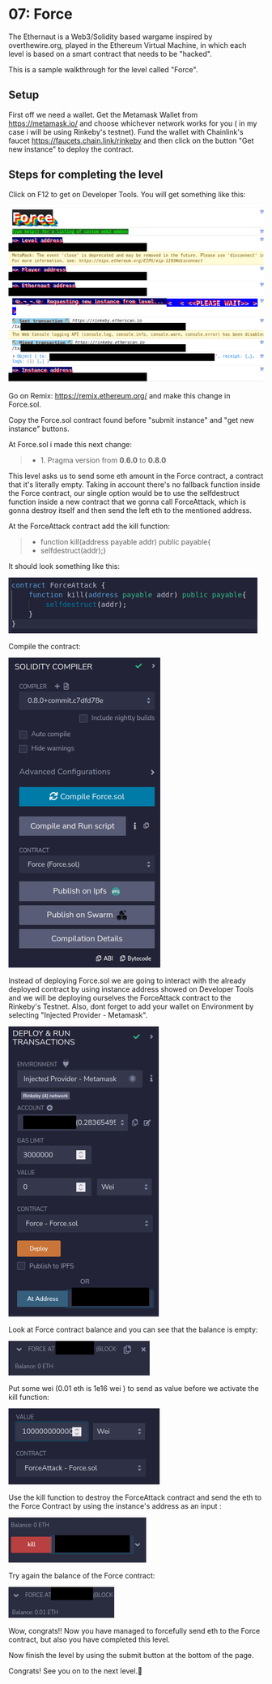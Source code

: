 # 07: Force

The Ethernaut is a Web3/Solidity based wargame inspired by overthewire.org, played in the Ethereum Virtual Machine, in which each level is based on a smart contract that needs to be "hacked".

This is a sample walkthrough for the level called "Force".

## Setup

First off we need a wallet. Get the Metamask Wallet from https://metamask.io/ and choose whichever network works for you ( in my case i will be using Rinkeby's testnet).
Fund the wallet with Chainlink's faucet https://faucets.chain.link/rinkeby and then click on the button "Get new instance" to deploy the contract.

## Steps for completing the level
Click on F12 to get on Developer Tools. You will get something like this:

<img src="./images/image1.png">

Go on Remix: https://remix.ethereum.org/ and make this change in Force.sol. 

Copy the Force.sol contract found before "submit instance" and "get new instance" buttons.

At Force.sol i made this next change:
>- <value> 1. Pragma version from **0.6.0** to **0.8.0**

This level asks us to send some eth amount in the Force contract, a contract that it's literally empty. Taking in account there's no fallback function inside the Force contract, our single option would be to use the selfdestruct function inside a new contract that we gonna call ForceAttack, which is gonna destroy itself and then send the left eth to the mentioned address.

At the ForceAttack contract add the kill function:
>- <value> function kill(address payable addr) public payable{
>- <value> selfdestruct(addr);}

It should look something like this:

<img src="./images/image2.png">

Compile the contract:

<img src="./images/image3.png">

 Instead of deploying Force.sol we are going to interact with the already deployed contract by using instance address showed on Developer Tools and we will be deploying ourselves the ForceAttack contract to the Rinkeby's Testnet. Also, dont forget to add your wallet on Environment by selecting "Injected Provider - Metamask".

<img src="./images/image4.png">

Look at Force contract balance and you can see that the balance is empty:

<img src="./images/image5.png">

Put some wei (0.01 eth is 1e16 wei ) to send as value before we activate the kill function:

<img src="./images/image6.png">

Use the kill function to destroy the ForceAttack contract and send the eth to the Force Contract by using the instance's address as an input  :

<img src="./images/image7.png">

Try again the balance of the Force contract:

<img src="./images/image8.png">

Wow, congrats!! Now you have managed to forcefully send eth to the Force contract, but also you have completed this level.

Now finish the level by using the submit button at the bottom of the page.

Congrats! See you on to the next level.:wave: